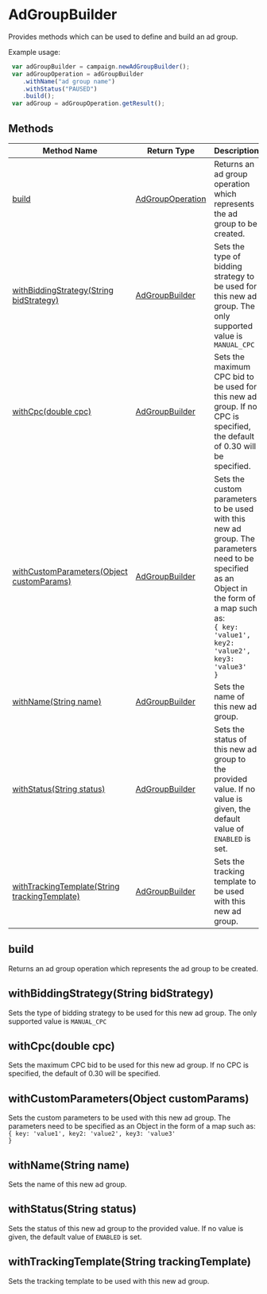 # AdGroupBuilder
Provides methods which can be used to define and build an ad group.

Example usage:
```javascript
 var adGroupBuilder = campaign.newAdGroupBuilder();
 var adGroupOperation = adGroupBuilder
    .withName("ad group name")
    .withStatus("PAUSED")
    .build();
 var adGroup = adGroupOperation.getResult();
```

## Methods
|Method Name|Return Type|Description|
|-|-|-
[build](#build)|[AdGroupOperation](./AdGroupOperation)|Returns an ad group operation which represents the ad group to be created.<br />
[withBiddingStrategy(String bidStrategy)](#withbiddingstrategy~string-bidstrategy~)|[AdGroupBuilder](./AdGroupBuilder)|Sets the type of bidding strategy to be used for this new ad group. The only supported value is `MANUAL_CPC`<br />
[withCpc(double cpc)](#withcpc~double-cpc~)|[AdGroupBuilder](./AdGroupBuilder)|Sets the maximum CPC bid to be used for this new ad group. If no CPC is specified, the default of 0.30 will be specified.<br />
[withCustomParameters(Object customParams)](#withcustomparameters~object-customparams~)|[AdGroupBuilder](./AdGroupBuilder)|Sets the custom parameters to be used with this new ad group. The parameters need to be specified as an Object in the form of a map such as:<br /> <code>{ key: 'value1', key2: 'value2', key3: 'value3' }</code><br />
[withName(String name)](#withname~string-name~)|[AdGroupBuilder](./AdGroupBuilder)|Sets the name of this new ad group. <br />
[withStatus(String status)](#withstatus~string-status~)|[AdGroupBuilder](./AdGroupBuilder)|Sets the status of this new ad group to the provided value. If no value is given, the default value of `ENABLED` is set.<br />
[withTrackingTemplate(String trackingTemplate)](#withtrackingtemplate~string-trackingtemplate~)|[AdGroupBuilder](./AdGroupBuilder)|Sets the tracking template to be used with this new ad group.<br />

## <a name="build"></a>build
Returns an ad group operation which represents the ad group to be created.


## <a name="withbiddingstrategy~string-bidstrategy~"></a>withBiddingStrategy(String bidStrategy)
Sets the type of bidding strategy to be used for this new ad group. The only supported value is `MANUAL_CPC`


## <a name="withcpc~double-cpc~"></a>withCpc(double cpc)
Sets the maximum CPC bid to be used for this new ad group. If no CPC is specified, the default of 0.30 will be specified.


## <a name="withcustomparameters~object-customparams~"></a>withCustomParameters(Object customParams)
Sets the custom parameters to be used with this new ad group. The parameters need to be specified as an Object in the form of a map such as:<br /> <code>{ key: 'value1', key2: 'value2', key3: 'value3' }</code>


## <a name="withname~string-name~"></a>withName(String name)
Sets the name of this new ad group. 


## <a name="withstatus~string-status~"></a>withStatus(String status)
Sets the status of this new ad group to the provided value. If no value is given, the default value of `ENABLED` is set.


## <a name="withtrackingtemplate~string-trackingtemplate~"></a>withTrackingTemplate(String trackingTemplate)
Sets the tracking template to be used with this new ad group.


